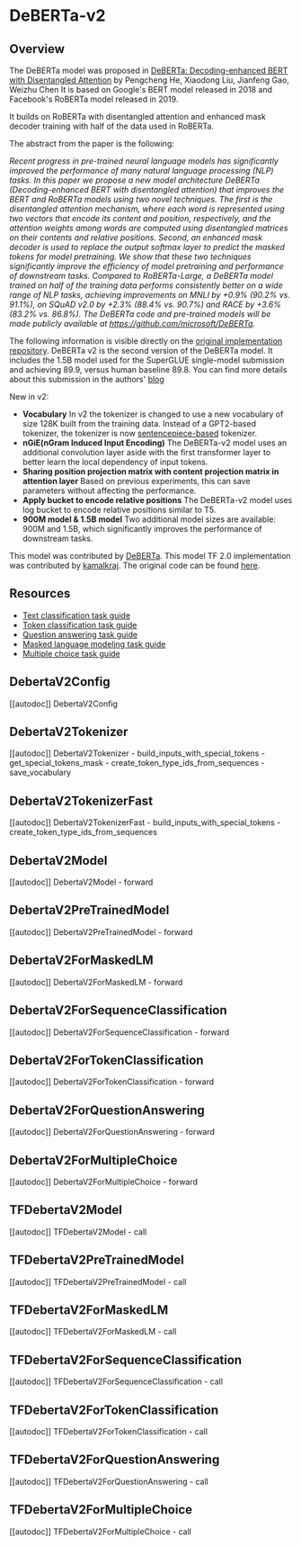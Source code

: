 <!--Copyright 2020 The HuggingFace Team. All rights reserved.

Licensed under the Apache License, Version 2.0 (the "License"); you may not use this file except in compliance with
the License. You may obtain a copy of the License at

http://www.apache.org/licenses/LICENSE-2.0

Unless required by applicable law or agreed to in writing, software distributed under the License is distributed on
an "AS IS" BASIS, WITHOUT WARRANTIES OR CONDITIONS OF ANY KIND, either express or implied. See the License for the
specific language governing permissions and limitations under the License.

⚠️ Note that this file is in Markdown but contain specific syntax for our doc-builder (similar to MDX) that may not be
rendered properly in your Markdown viewer.

-->

# DeBERTa-v2

## Overview

The DeBERTa model was proposed in [DeBERTa: Decoding-enhanced BERT with Disentangled Attention](https://arxiv.org/abs/2006.03654) by Pengcheng He, Xiaodong Liu, Jianfeng Gao, Weizhu Chen It is based on Google's
BERT model released in 2018 and Facebook's RoBERTa model released in 2019.

It builds on RoBERTa with disentangled attention and enhanced mask decoder training with half of the data used in
RoBERTa.

The abstract from the paper is the following:

*Recent progress in pre-trained neural language models has significantly improved the performance of many natural
language processing (NLP) tasks. In this paper we propose a new model architecture DeBERTa (Decoding-enhanced BERT with
disentangled attention) that improves the BERT and RoBERTa models using two novel techniques. The first is the
disentangled attention mechanism, where each word is represented using two vectors that encode its content and
position, respectively, and the attention weights among words are computed using disentangled matrices on their
contents and relative positions. Second, an enhanced mask decoder is used to replace the output softmax layer to
predict the masked tokens for model pretraining. We show that these two techniques significantly improve the efficiency
of model pretraining and performance of downstream tasks. Compared to RoBERTa-Large, a DeBERTa model trained on half of
the training data performs consistently better on a wide range of NLP tasks, achieving improvements on MNLI by +0.9%
(90.2% vs. 91.1%), on SQuAD v2.0 by +2.3% (88.4% vs. 90.7%) and RACE by +3.6% (83.2% vs. 86.8%). The DeBERTa code and
pre-trained models will be made publicly available at https://github.com/microsoft/DeBERTa.*


The following information is visible directly on the [original implementation
repository](https://github.com/microsoft/DeBERTa). DeBERTa v2 is the second version of the DeBERTa model. It includes
the 1.5B model used for the SuperGLUE single-model submission and achieving 89.9, versus human baseline 89.8. You can
find more details about this submission in the authors'
[blog](https://www.microsoft.com/en-us/research/blog/microsoft-deberta-surpasses-human-performance-on-the-superglue-benchmark/)

New in v2:

- **Vocabulary** In v2 the tokenizer is changed to use a new vocabulary of size 128K built from the training data.
  Instead of a GPT2-based tokenizer, the tokenizer is now
  [sentencepiece-based](https://github.com/google/sentencepiece) tokenizer.
- **nGiE(nGram Induced Input Encoding)** The DeBERTa-v2 model uses an additional convolution layer aside with the first
  transformer layer to better learn the local dependency of input tokens.
- **Sharing position projection matrix with content projection matrix in attention layer** Based on previous
  experiments, this can save parameters without affecting the performance.
- **Apply bucket to encode relative positions** The DeBERTa-v2 model uses log bucket to encode relative positions
  similar to T5.
- **900M model & 1.5B model** Two additional model sizes are available: 900M and 1.5B, which significantly improves the
  performance of downstream tasks.

This model was contributed by [DeBERTa](https://huggingface.co/DeBERTa). This model TF 2.0 implementation was
contributed by [kamalkraj](https://huggingface.co/kamalkraj). The original code can be found [here](https://github.com/microsoft/DeBERTa).

## Resources

- [Text classification task guide](../tasks/sequence_classification)
- [Token classification task guide](../tasks/token_classification)
- [Question answering task guide](../tasks/question_answering)
- [Masked language modeling task guide](../tasks/masked_language_modeling)
- [Multiple choice task guide](../tasks/multiple_choice)

## DebertaV2Config

[[autodoc]] DebertaV2Config

## DebertaV2Tokenizer

[[autodoc]] DebertaV2Tokenizer
    - build_inputs_with_special_tokens
    - get_special_tokens_mask
    - create_token_type_ids_from_sequences
    - save_vocabulary

## DebertaV2TokenizerFast

[[autodoc]] DebertaV2TokenizerFast
    - build_inputs_with_special_tokens
    - create_token_type_ids_from_sequences

<frameworkcontent>
<pt>

## DebertaV2Model

[[autodoc]] DebertaV2Model
    - forward

## DebertaV2PreTrainedModel

[[autodoc]] DebertaV2PreTrainedModel
    - forward

## DebertaV2ForMaskedLM

[[autodoc]] DebertaV2ForMaskedLM
    - forward

## DebertaV2ForSequenceClassification

[[autodoc]] DebertaV2ForSequenceClassification
    - forward

## DebertaV2ForTokenClassification

[[autodoc]] DebertaV2ForTokenClassification
    - forward

## DebertaV2ForQuestionAnswering

[[autodoc]] DebertaV2ForQuestionAnswering
    - forward

## DebertaV2ForMultipleChoice

[[autodoc]] DebertaV2ForMultipleChoice
    - forward

</pt>
<tf>

## TFDebertaV2Model

[[autodoc]] TFDebertaV2Model
    - call

## TFDebertaV2PreTrainedModel

[[autodoc]] TFDebertaV2PreTrainedModel
    - call

## TFDebertaV2ForMaskedLM

[[autodoc]] TFDebertaV2ForMaskedLM
    - call

## TFDebertaV2ForSequenceClassification

[[autodoc]] TFDebertaV2ForSequenceClassification
    - call

## TFDebertaV2ForTokenClassification

[[autodoc]] TFDebertaV2ForTokenClassification
    - call

## TFDebertaV2ForQuestionAnswering

[[autodoc]] TFDebertaV2ForQuestionAnswering
    - call

## TFDebertaV2ForMultipleChoice

[[autodoc]] TFDebertaV2ForMultipleChoice
    - call

</tf>
</frameworkcontent>
